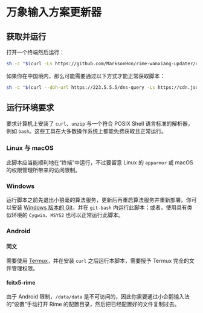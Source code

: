# 万象输入方案更新器

## 获取并运行

打开一个终端然后运行：

```sh
sh -c "$(curl -Ls https://github.com/MarksonHon/rime-wanxiang-updater/raw/refs/heads/main/updater.sh)"
```

如果你在中国境内，那么可能需要通过以下方式才能正常获取脚本：

```sh
sh -c "$(curl --doh-url https://223.5.5.5/dns-query -Ls https://cdn.jsdelivr.net/gh/MarksonHon/rime-wanxiang-updater@main/updater.sh)"
```

## 运行环境要求

要求计算机上安装了 `curl`、`unzip` 与一个符合 POSIX Shell 语言标准的解析器，例如 `bash`。这些工具在大多数操作系统上都能免费获取且正常运行。

### Linux 与 macOS

此脚本应当能顺利地在“终端”中运行，不过要留意 Linux 的 `apparmor` 或 macOS 的权限管理所带来的访问限制。

### Windows

运行脚本之前先退出小狼毫的算法服务，更新后再重启算法服务并重新部署。你可以安装 [Windows 版本的 Git][def0]，并在 `git-bash` 内运行此脚本；或者，使用具有类似环境的 `Cygwin`、`MSYS2` 也可以正常运行此脚本。

### Android

#### 同文

需要使用 [Termux][def1]，并在安装 `curl` 之后运行本脚本，需要授予 Termux 完全的文件管理权限。

#### fcitx5-rime

由于 Android 限制，`/data/data` 是不可访问的，因此你需要通过小企鹅输入法的“设置”手动打开 Rime 的配置目录，然后把已经配置好的文件复制过去。

[def0]: https://git-scm.com/downloads/win
[def1]: https://termux.dev/cn
